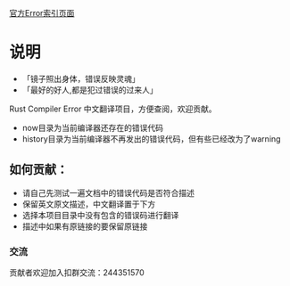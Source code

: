 [官方Error索引页面](https://doc.rust-lang.org/error-index.html)

# 说明

- 「镜子照出身体，错误反映灵魂」
- 「最好的好人,都是犯过错误的过来人」

Rust Compiler Error 中文翻译项目，方便查阅，欢迎贡献。

- now目录为当前编译器还存在的错误代码
- history目录为当前编译器不再发出的错误代码，但有些已经改为了warning

## 如何贡献：

- 请自己先测试一遍文档中的错误代码是否符合描述
- 保留英文原文描述，中文翻译置于下方
- 选择本项目目录中没有包含的错误码进行翻译
- 描述中如果有原链接的要保留原链接

### 交流

贡献者欢迎加入扣群交流：244351570
